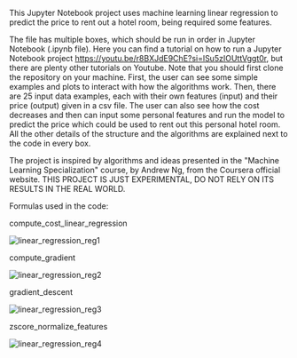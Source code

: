 This Jupyter Notebook project uses machine learning linear regression to predict the price to rent out a hotel room, being required some features.

The file has multiple boxes, which should be run in order in Jupyter Notebook (.ipynb file). Here you can find a tutorial on how to run a Jupyter Notebook project https://youtu.be/r8BXJdE9ChE?si=lSu5zIOUttVggt0r, but there are plenty other tutorials on Youtube. Note that you should first clone the repository on your machine.
First, the user can see some simple examples and plots to interact with how the algorithms  work.
Then, there are 25 input data examples, each with their own features (input) and their price (output) given in a csv file. The user can also see how the cost decreases and then can input some personal features and run the model to predict the price which could be used to rent out this personal hotel room.
All the other details of the structure and the algorithms are explained next to the code in every box.

The project is inspired by algorithms and ideas presented in the "Machine Learning Specialization" course, by Andrew Ng, from the Coursera official website.
THIS PROJECT IS JUST EXPERIMENTAL, DO NOT RELY ON ITS RESULTS IN THE REAL WORLD.


Formulas used in the code:


compute_cost_linear_regression

![linear_regression_reg1](https://github.com/user-attachments/assets/cb0f0b3a-fd6e-4d13-b61c-636c9b92fdc0)


compute_gradient

![linear_regression_reg2](https://github.com/user-attachments/assets/06bfac0d-8086-40f2-b123-a5664bcef0aa)


gradient_descent

![linear_regression_reg3](https://github.com/user-attachments/assets/d1c2cf4d-85f5-4ab0-a33d-efbb9114c4ed)



zscore_normalize_features

![linear_regression_reg4](https://github.com/user-attachments/assets/27b04106-c7a2-452a-91cc-9fca4a5f9c1b)
